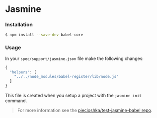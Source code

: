 # Jasmine

### Installation

```sh
$ npm install --save-dev babel-core
```

### Usage

In your `spec/support/jasmine.json` file make the following changes:

```js
{
  "helpers": [
    "../../node_modules/babel-register/lib/node.js"
  ]
}
```

This file is created when you setup a project with the `jasmine init` command.

> For more information see the
> [piecioshka/test-jasmine-babel repo](https://github.com/piecioshka/test-jasmine-babel).
